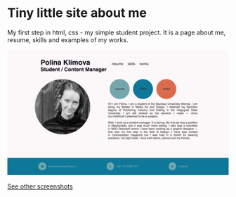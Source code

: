 Tiny little site about me
=========================

My first step in html, css - my simple student project. It is a page about me, resume, skills and examples of my works. 

![Main page](./docs/images/main.png)

[See other screenshots](./docs/view.md)
